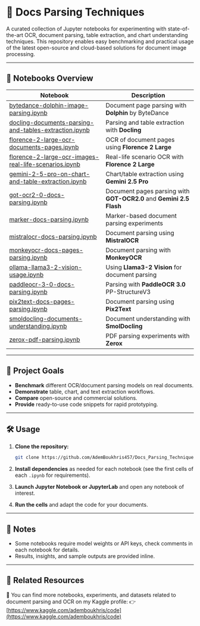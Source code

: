 # 📝 Docs Parsing Techniques

A curated collection of Jupyter notebooks for experimenting with state-of-the-art OCR, document parsing, table extraction, and chart understanding techniques. This repository enables easy benchmarking and practical usage of the latest open-source and cloud-based solutions for document image processing.

---

## 🚀 Notebooks Overview

| Notebook                                                                                                                                                                            | Description                                                         |
| ----------------------------------------------------------------------------------------------------------------------------------------------------------------------------------- | ------------------------------------------------------------------- |
| [bytedance-dolphin-image-parsing.ipynb](https://github.com/AdemBoukhris457/Docs_Parsing_Techniques/blob/main/bytedance-dolphin-image-parsing.ipynb)                                 | Document page parsing with **Dolphin** by ByteDance                 |
| [docling-documents-parsing-and-tables-extraction.ipynb](https://github.com/AdemBoukhris457/Docs_Parsing_Techniques/blob/main/docling-documents-parsing-and-tables-extraction.ipynb) | Parsing and table extraction with **Docling**                       |
| [florence-2-large-ocr-documents-pages.ipynb](https://github.com/AdemBoukhris457/Docs_Parsing_Techniques/blob/main/florence-2-large-ocr-documents-pages.ipynb)                       | OCR of document pages using **Florence 2 Large**                    |
| [florence-2-large-ocr-images-real-life-scenarios.ipynb](https://github.com/AdemBoukhris457/Docs_Parsing_Techniques/blob/main/florence-2-large-ocr-images-real-life-scenarios.ipynb) | Real-life scenario OCR with **Florence 2 Large**                    |
| [gemini-2-5-pro-on-chart-and-table-extraction.ipynb](https://github.com/AdemBoukhris457/Docs_Parsing_Techniques/blob/main/gemini-2-5-pro-on-chart-and-table-extraction.ipynb)       | Chart/table extraction using **Gemini 2.5 Pro**                     |
| [got-ocr2-0-docs-parsing.ipynb](https://github.com/AdemBoukhris457/Docs_Parsing_Techniques/blob/main/got-ocr2-0-docs-parsing.ipynb)                                                 | Document pages parsing with **GOT-OCR2.0** and **Gemini 2.5 Flash** |
| [marker-docs-parsing.ipynb](https://github.com/AdemBoukhris457/Docs_Parsing_Techniques/blob/main/marker-docs-parsing.ipynb)                                                         | Marker-based document parsing experiments                           |
| [mistralocr-docs-parsing.ipynb](https://github.com/AdemBoukhris457/Docs_Parsing_Techniques/blob/main/mistralocr-docs-parsing.ipynb)                                                 | Document parsing using **MistralOCR**                               |
| [monkeyocr-docs-pages-parsing.ipynb](https://github.com/AdemBoukhris457/Docs_Parsing_Techniques/blob/main/monkeyocr-docs-pages-parsing.ipynb)                                       | Document parsing with **MonkeyOCR**                                 |
| [ollama-llama3-2-vision-usage.ipynb](https://github.com/AdemBoukhris457/Docs_Parsing_Techniques/blob/main/ollama-llama3-2-vision-usage.ipynb)                                       | Using **Llama3-2 Vision** for document parsing                      |
| [paddleocr-3-0-docs-parsing.ipynb](https://github.com/AdemBoukhris457/Docs_Parsing_Techniques/blob/main/paddleocr-3-0-docs-parsing.ipynb)                                           | Parsing with **PaddleOCR 3.0** PP-StructureV3                       |
| [pix2text-docs-pages-parsing.ipynb](https://github.com/AdemBoukhris457/Docs_Parsing_Techniques/blob/main/pix2text-docs-pages-parsing.ipynb)                                         | Document parsing using **Pix2Text**                                 |
| [smoldocling-documents-understanding.ipynb](https://github.com/AdemBoukhris457/Docs_Parsing_Techniques/blob/main/smoldocling-documents-understanding.ipynb)                         | Document understanding with **SmolDocling**                         |
| [zerox-pdf-parsing.ipynb](https://github.com/AdemBoukhris457/Docs_Parsing_Techniques/blob/main/zerox-pdf-parsing.ipynb)                                                             | PDF parsing experiments with **Zerox**                              |

---

## 📖 Project Goals

* **Benchmark** different OCR/document parsing models on real documents.
* **Demonstrate** table, chart, and text extraction workflows.
* **Compare** open-source and commercial solutions.
* **Provide** ready-to-use code snippets for rapid prototyping.

---

## 🛠️ Usage

1. **Clone the repository:**

   ```bash
   git clone https://github.com/AdemBoukhris457/Docs_Parsing_Techniques.git
   ```
2. **Install dependencies** as needed for each notebook (see the first cells of each `.ipynb` for requirements).
3. **Launch Jupyter Notebook or JupyterLab** and open any notebook of interest.
4. **Run the cells** and adapt the code for your documents.

---

## 📌 Notes

* Some notebooks require model weights or API keys, check comments in each notebook for details.
* Results, insights, and sample outputs are provided inline.

---

## 🔗 Related Resources

📂 You can find more notebooks, experiments, and datasets related to document parsing and OCR on my Kaggle profile:
👉 [https://www.kaggle.com/ademboukhris/code](https://www.kaggle.com/ademboukhris/code)
